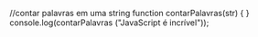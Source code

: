 //contar palavras em uma string
function contarPalavras(str) {
}
console.log(contarPalavras
    ("JavaScript é incrível"));
